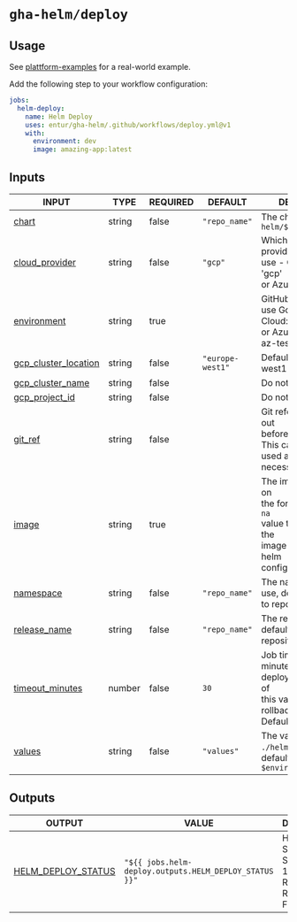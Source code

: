 # `gha-helm/deploy`

## Usage

See [plattform-examples](https://github.com/entur/plattform-examples/blob/main/.github/workflows/cd.yml) for a real-world example.

Add the following step to your workflow configuration:

```yml
jobs:
  helm-deploy:
    name: Helm Deploy
    uses: entur/gha-helm/.github/workflows/deploy.yml@v1
    with:
      environment: dev
      image: amazing-app:latest
```

## Inputs

<!-- AUTO-DOC-INPUT:START - Do not remove or modify this section -->

|                                            INPUT                                             |  TYPE  | REQUIRED |     DEFAULT      |                                                            DESCRIPTION                                                            |
|----------------------------------------------------------------------------------------------|--------|----------|------------------|-----------------------------------------------------------------------------------------------------------------------------------|
|                       <a name="input_chart"></a>[chart](#input_chart)                        | string |  false   |  `"repo_name"`   |                                          The chart, defaults to `helm/$repository_name`                                           |
|          <a name="input_cloud_provider"></a>[cloud_provider](#input_cloud_provider)          | string |  false   |     `"gcp"`      |                         Which cloud service provider to <br>use - Google Cloud: 'gcp' <br>or Azure: 'az'                          |
|              <a name="input_environment"></a>[environment](#input_environment)               | string |   true   |                  |                 GitHub environment to use Google <br>Cloud: (dev, tst, prd) or Azure: (az-dev, az-test, az-prod)                  |
| <a name="input_gcp_cluster_location"></a>[gcp_cluster_location](#input_gcp_cluster_location) | string |  false   | `"europe-west1"` |                                                     Defaults to europe-west1                                                      |
|       <a name="input_gcp_cluster_name"></a>[gcp_cluster_name](#input_gcp_cluster_name)       | string |  false   |                  |                                                       Do not use this input                                                       |
|          <a name="input_gcp_project_id"></a>[gcp_project_id](#input_gcp_project_id)          | string |  false   |                  |                                                       Do not use this input                                                       |
|                    <a name="input_git_ref"></a>[git_ref](#input_git_ref)                     | string |  false   |                  |              Git reference to check out <br>before deployment. This can be <br>used as an override if <br>necessary               |
|                       <a name="input_image"></a>[image](#input_image)                        | string |   true   |                  | The image to deploy, on <br>the form app:tag. Use `na` <br>value to skip replacing the <br>image version in the helm <br>config.  |
|                 <a name="input_namespace"></a>[namespace](#input_namespace)                  | string |  false   |  `"repo_name"`   |                                      The namespace to use, defaults <br>to repository name                                        |
|             <a name="input_release_name"></a>[release_name](#input_release_name)             | string |  false   |  `"repo_name"`   |                                        The release name, defaults to <br>repository name                                          |
|        <a name="input_timeout_minutes"></a>[timeout_minutes](#input_timeout_minutes)         | number |  false   |       `30`       |     Job timeout in minutes. Helm <br>deploy timeout is half of <br>this value to enable rollback. <br>Default is 30 minutes.      |
|                      <a name="input_values"></a>[values](#input_values)                      | string |  false   |    `"values"`    |                              The values file in `./helm/$app/env/`, <br>default `$environment.yaml`                               |

<!-- AUTO-DOC-INPUT:END -->

## Outputs

<!-- AUTO-DOC-OUTPUT:START - Do not remove or modify this section -->

|                                          OUTPUT                                          |                         VALUE                          |                                    DESCRIPTION                                     |
|------------------------------------------------------------------------------------------|--------------------------------------------------------|------------------------------------------------------------------------------------|
| <a name="output_HELM_DEPLOY_STATUS"></a>[HELM_DEPLOY_STATUS](#output_HELM_DEPLOY_STATUS) | `"${{ jobs.helm-deploy.outputs.HELM_DEPLOY_STATUS }}"` | Helm Deploy Status 0: Success, <br>1: Failed, 2: Rollback, 3: <br>Rollback Failed  |

<!-- AUTO-DOC-OUTPUT:END -->

